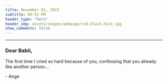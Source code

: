 ```yaml
---
title: November 01, 2023
subtitle: 09:52 PM
header_type: "hero"
header_img: assets/images/webpage/red.black.hole.jpg
show_comments: false
---
```

---

### Dear Babii,

The first time I cried so hard because of you, confessing that you already like another person...

\- Ange
